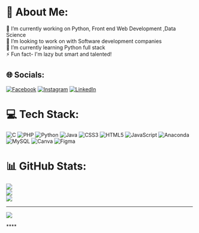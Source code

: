 # 💫 About Me:
🔭 I’m currently working on Python, Front end Web Development ,Data Science<br>👯 I’m looking to work on with Software development companies<br>🌱 I’m currently learning Python full stack<br>⚡ Fun fact- I'm lazy but smart and talented!


## 🌐 Socials:
[![Facebook](https://img.shields.io/badge/Facebook-%231877F2.svg?logo=Facebook&logoColor=white)](https://www.facebook.com/darshan.mahadev.161) [![Instagram](https://img.shields.io/badge/Instagram-%23E4405F.svg?logo=Instagram&logoColor=white)](https://www.instagram.com/_dars._.han_/) [![LinkedIn](https://img.shields.io/badge/LinkedIn-%230077B5.svg?logo=linkedin&logoColor=white)](https://www.linkedin.com/in/m-darshan-7579b3144/) 

# 💻 Tech Stack:
![C](https://img.shields.io/badge/c-%2300599C.svg?style=for-the-badge&logo=c&logoColor=white) ![PHP](https://img.shields.io/badge/php-%23777BB4.svg?style=for-the-badge&logo=php&logoColor=white) ![Python](https://img.shields.io/badge/python-3670A0?style=for-the-badge&logo=python&logoColor=ffdd54) ![Java](https://img.shields.io/badge/java-%23ED8B00.svg?style=for-the-badge&logo=java&logoColor=white) ![CSS3](https://img.shields.io/badge/css3-%231572B6.svg?style=for-the-badge&logo=css3&logoColor=white) ![HTML5](https://img.shields.io/badge/html5-%23E34F26.svg?style=for-the-badge&logo=html5&logoColor=white) ![JavaScript](https://img.shields.io/badge/javascript-%23323330.svg?style=for-the-badge&logo=javascript&logoColor=%23F7DF1E) ![Anaconda](https://img.shields.io/badge/Anaconda-%2344A833.svg?style=for-the-badge&logo=anaconda&logoColor=white) ![MySQL](https://img.shields.io/badge/mysql-%2300f.svg?style=for-the-badge&logo=mysql&logoColor=white) ![Canva](https://img.shields.io/badge/Canva-%2300C4CC.svg?style=for-the-badge&logo=Canva&logoColor=white) 	![Figma](https://img.shields.io/badge/figma-%23F24E1E.svg?style=for-the-badge&logo=figma&logoColor=white)
# 📊 GitHub Stats:
![](https://github-readme-stats.vercel.app/api?username=mdarshan1810&theme=radical&hide_border=false&include_all_commits=false&count_private=false)<br/>
![](https://github-readme-streak-stats.herokuapp.com/?user=mdarshan1810&theme=radical&hide_border=false)<br/>
![](https://github-readme-stats.vercel.app/api/top-langs/?username=mdarshan1810&theme=radical&hide_border=false&include_all_commits=false&count_private=false&layout=compact)

---
[![](https://visitcount.itsvg.in/api?id=mdarshan1810&icon=0&color=0)](https://visitcount.itsvg.in)

<!-- Proudly created with GPRM ( https://gprm.itsvg.in ) -->****
